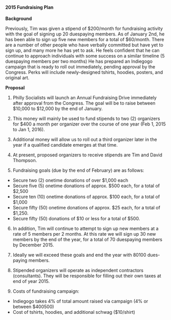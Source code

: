 #### 2015 Fundraising Plan

**Background**

Previously, Tim was given a stipend of $200/month for fundraising activity with the goal of signing up 20 dues­paying members. As of January 2nd, he has been able to sign up five new members for a total of $60/month. There are a number of other people who have verbally committed but have yet to sign up, and many more he has yet to ask. He feels confident that he can continue to approach individuals with some success on a similar timeline (5 dues­paying members per two months) He has prepared an Indiegogo campaign that is ready to roll out immediately, pending approval by the Congress. Perks will include newly-designed t­shirts, hoodies, posters, and original art.

**Proposal**

1. Philly Socialists will launch an Annual Fundraising Drive immediately after approval from the Congress. The goal will be to raise between $10,000 to $12,000 by the end of January.

2. This money will mainly be used to fund stipends to two (2) organizers for $400 a month per organizer over the course of one year (Feb 1, 2015 to Jan 1, 2016).

3. Additional money will allow us to roll out a third organizer later in the year if a qualified candidate emerges at that time.

4. At present, proposed organizers to receive stipends are Tim and David Thompson.

5. Fundraising goals (due by the end of February) are as follows:

+ Secure two (2) one­time donations of over $1,000 each
+ Secure five (5) one­time donations of approx. $500 each, for a total of $2,500
+ Secure ten (10) one­time donations of approx. $100 each, for a total of $1,000
+ Secure fifty (50) one­time donations of approx. $25 each, for a total of $1,250.
+ Secure fifty (50) donations of $10 or less for a total of $500.

6. In addition, Tim will continue to attempt to sign up new members at a rate of 5 members per 2 months. At this rate we will sign up 30 new members by the end of the year, for a total of 70 dues­paying members by December 2015.

7. Ideally we will exceed these goals and end the year with 80­100 dues-paying members.

8. Stipended organizers will operate as independent contractors (consultants). They will be responsible for filling out their own taxes at end of year 2015.

9. Costs of fundraising campaign:

+ Indiegogo takes 4% of total amount raised via campaign (4% or between $400­500)
+ Cost of t­shirts, hoodies, and additional schwag ($10/shirt)
